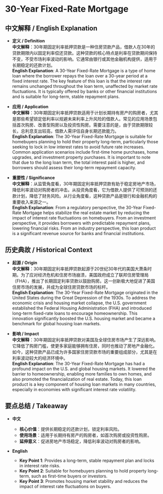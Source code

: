 # 30-Year Fixed-Rate Mortgage

## 中文解释 / English Explanation

* **定义 / Definition**  
  **中文解释**：30年期固定利率抵押贷款是一种住房贷款产品，借款人在30年的贷款期限内以固定利率偿还贷款。这种贷款的核心特点是利率在贷款期间保持不变，不受市场利率波动的影响。它通常由银行或其他金融机构提供，适用于长期稳定的还款计划。  
  **English Explanation**: A 30-Year Fixed-Rate Mortgage is a type of home loan where the borrower repays the loan over a 30-year period at a fixed interest rate. The key feature of this loan is that the interest rate remains unchanged throughout the loan term, unaffected by market rate fluctuations. It is typically offered by banks or other financial institutions and is suitable for long-term, stable repayment plans.

* **应用 / Application**  
  **中文解释**：30年期固定利率抵押贷款适用于计划长期持有房产的购房者，尤其是那些希望锁定低利率以规避未来利率上升风险的借款人。常见的应用场景包括首次购房、改善型购房以及投资性购房。需要注意的是，由于贷款期限较长，总利息支出较高，借款人需评估自身长期还款能力。  
  **English Explanation**: The 30-Year Fixed-Rate Mortgage is suitable for homebuyers planning to hold their property long-term, particularly those seeking to lock in low interest rates to avoid future rate increases. Common application scenarios include first-time home purchases, home upgrades, and investment property purchases. It is important to note that due to the long loan term, the total interest paid is higher, and borrowers should assess their long-term repayment capacity.

* **重要性 / Significance**  
  **中文解释**：从监管角度看，30年期固定利率抵押贷款有助于稳定房地产市场，降低利率波动对购房者的冲击。从投资角度看，它为借款人提供了可预测的还款计划，降低了财务风险。从行业角度看，这种贷款产品是银行和金融机构的重要收入来源之一。  
  **English Explanation**: From a regulatory perspective, the 30-Year Fixed-Rate Mortgage helps stabilize the real estate market by reducing the impact of interest rate fluctuations on homebuyers. From an investment perspective, it provides borrowers with predictable repayment plans, lowering financial risks. From an industry perspective, this loan product is a significant revenue source for banks and financial institutions.

## 历史典故 / Historical Context

* **起源 / Origin**  
  **中文解释**：30年期固定利率抵押贷款起源于20世纪30年代的美国大萧条时期。为了应对经济危机和住房市场崩溃，美国政府成立了联邦住房管理局（FHA），推出了长期固定利率贷款以鼓励购房。这一创新极大地促进了美国住房市场的发展，并成为全球住房贷款市场的标杆。  
  **English Explanation**: The 30-Year Fixed-Rate Mortgage originated in the United States during the Great Depression of the 1930s. To address the economic crisis and housing market collapse, the U.S. government established the Federal Housing Administration (FHA) and introduced long-term fixed-rate loans to encourage homeownership. This innovation significantly boosted the U.S. housing market and became a benchmark for global housing loan markets.

* **影响 / Impact**  
  **中文解释**：30年期固定利率抵押贷款对美国及全球住房市场产生了深远影响。它降低了购房门槛，使更多家庭能够拥有住房，同时也推动了房地产金融化。如今，这种贷款产品已成为许多国家住房贷款市场的重要组成部分，尤其是在利率波动较大的经济环境中。  
  **English Explanation**: The 30-Year Fixed-Rate Mortgage has had a profound impact on the U.S. and global housing markets. It lowered the barrier to homeownership, enabling more families to own homes, and also promoted the financialization of real estate. Today, this loan product is a key component of housing loan markets in many countries, especially in economies with significant interest rate volatility.

## 要点总结 / Takeaway

* **中文**  
  - **核心价值**：提供长期稳定的还款计划，锁定利率风险。  
  - **使用场景**：适用于长期持有房产的购房者，如首次购房或投资性购房。  
  - **延伸意义**：促进房地产市场稳定，降低利率波动对购房者的影响。  

* **English**  
  - **Key Point 1**: Provides a long-term, stable repayment plan and locks in interest rate risks.  
  - **Key Point 2**: Suitable for homebuyers planning to hold property long-term, such as first-time buyers or investors.  
  - **Key Point 3**: Promotes housing market stability and reduces the impact of interest rate fluctuations on buyers.